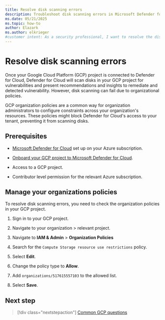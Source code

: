 ```yaml
---
title: Resolve disk scanning errors
description: Troubleshoot disk scanning errors in Microsoft Defender for Cloud to ensure your resources are connected and protected.
ms.date: 05/21/2025
ms.topic: how-to
author: Elazark
ms.author: elkrieger
#customer intent: As a security professional, I want to resolve the disk scanning errors in Microsoft Defender for Cloud's GCP connector to ensure my resources are connected and protected.
---
```


# Resolve disk scanning errors

Once your Google Cloud Platform (GCP) project is connected to Defender for Cloud, Defender for Cloud will scan disks in your GCP project for vulnerabilities and present recommendations and insights to remediate and detected vulnerability. However, disk scanning can fail due to organizational policies. 

GCP organization policies are a common way for organization administrators to configure constraints across your organization's resources. These policies might block Defender for Cloud's access to your tenant, preventing it from scanning disks.

## Prerequisites

- [Microsoft Defender for Cloud](get-started.md#enable-defender-for-cloud-on-your-azure-subscription) set up on your Azure subscription.

- [Onboard your GCP project to Microsoft Defender for Cloud](quickstart-onboard-gcp.md).

- Access to a GCP project.

- Contributor level permission for the relevant Azure subscription.

## Manage your organizations policies

To resolve disk scanning errors, you need to check the organization policies in your GCP project.

1. Sign in to your GCP project.

1. Navigate to your organization > relevant project.

1. Navigate to **IAM & Admin** > **Organization Policies**

1. Search for the `Compute Storage resource use restrictions` policy.

1. Select **Edit**.

1. Change the policy type to **Allow**.

1. Add `organizations/517615557103` to the allowed list.

1. Select **Save**.

## Next step

> [!div class="nextstepaction"]
> [Common GCP questions](faq-general.yml)
